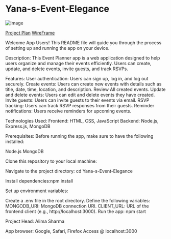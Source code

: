 # Yana-s-Event-Elegance


![image](https://github.com/yana1al/Yana-s-Event-Elegance/assets/160801353/034293bf-beb5-4f74-bac6-894c174c7c5f)


[Project Plan](https://trello.com/invite/b/1rWKTVMR/ATTIf075450badb778bce8e0548019c03c17739FFDB5/2nd-projectga)
[WireFrame](https://www.figma.com/file/dHGHcWz3OGa6spWrxXy8Vf/EVENT-E-VITE-APP-PLAN?type=whiteboard&node-id=0%3A1&t=nOG4Fq39SEft2cE1-1)


Welcome App Users! This README file will guide you through the process of setting up and running the app on your device.

Description:
This Event Planner app is a web application designed to help users organize and manage their events efficiently. Users can create, update, and delete events, invite guests, and track RSVPs.

Features:
User authentication: Users can sign up, log in, and log out securely.
Create events: Users can create new events with details such as title, date, time, location, and description.
Review All created events.
Update and delete events: Users can edit and delete events they have created.
Invite guests: Users can invite guests to their events via email.
RSVP tracking: Users can track RSVP responses from their guests.
Reminder notifications: Users receive reminders for upcoming events.

Technologies Used:
Frontend: HTML, CSS, JavaScript 
Backend: Node.js, Express.js, MongoDB




Prerequisites:
Before running the app, make sure to have the following installed:

Node.js
MongoDB

Clone this repository to your local machine: 

Navigate to the project directory: cd Yana-s-Event-Elegance

Install dependencies:npm install

Set up environment variables:

Create a .env file in the root directory.
Define the following variables:
MONGODB_URI: MongoDB connection URI.
CLIENT_URL: URL of the frontend client (e.g., http://localhost:3000).
Run the app: npm start


Project Head: Alima Sharma


App browser: Google, Safari, Firefox
Access @ localhost:3000
